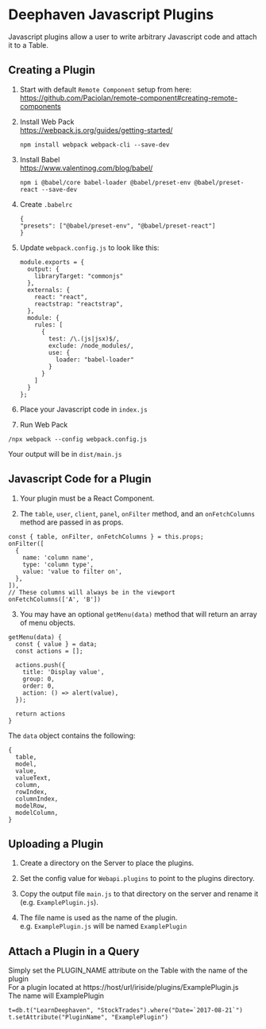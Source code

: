 # Deephaven Javascript Plugins

Javascript plugins allow a user to write arbitrary Javascript code and attach it to a Table.

## Creating a Plugin

1.  Start with default `Remote Component` setup from here: <br>
    https://github.com/Paciolan/remote-component#creating-remote-components

2.  Install Web Pack <br>
    https://webpack.js.org/guides/getting-started/ <br>

    ```
    npm install webpack webpack-cli --save-dev
    ```

3.  Install Babel <br>
    https://www.valentinog.com/blog/babel/ <br>

    ```
    npm i @babel/core babel-loader @babel/preset-env @babel/preset-react --save-dev
    ```

4.  Create `.babelrc` <br>

    ```
    {
    "presets": ["@babel/preset-env", "@babel/preset-react"]
    }
    ```

5.  Update `webpack.config.js` to look like this:

    ```
    module.exports = {
      output: {
        libraryTarget: "commonjs"
      },
      externals: {
        react: "react",
        reactstrap: "reactstrap",
      },
      module: {
        rules: [
          {
            test: /\.(js|jsx)$/,
            exclude: /node_modules/,
            use: {
              loader: "babel-loader"
            }
          }
        ]
      }
    };
    ```

6.  Place your Javascript code in `index.js`

7.  Run Web Pack

```
/npx webpack --config webpack.config.js
```

Your output will be in `dist/main.js`

## Javascript Code for a Plugin

1.  Your plugin must be a React Component.

2.  The `table`, `user`, `client`, `panel`, `onFilter` method, and an `onFetchColumns` method are passed in as props.

```
const { table, onFilter, onFetchColumns } = this.props;
onFilter([
  {
    name: 'column name',
    type: 'column type',
    value: 'value to filter on',
  },
]),
// These columns will always be in the viewport
onFetchColumns(['A', 'B'])
```

3.  You may have an optional `getMenu(data)` method that will return an array of menu objects.

```
getMenu(data) {
  const { value } = data;
  const actions = [];

  actions.push({
    title: 'Display value',
    group: 0,
    order: 0,
    action: () => alert(value),
  });

  return actions
}
```

The `data` object contains the following:

```
{
  table,
  model,
  value,
  valueText,
  column,
  rowIndex,
  columnIndex,
  modelRow,
  modelColumn,
}
```

## Uploading a Plugin

1.  Create a directory on the Server to place the plugins.

2.  Set the config value for `Webapi.plugins` to point to the plugins directory.

3.  Copy the output file `main.js` to that directory on the server and rename it (e.g. `ExamplePlugin.js`).

4.  The file name is used as the name of the plugin. <br>
    e.g. `ExamplePlugin.js` will be named `ExamplePlugin`

## Attach a Plugin in a Query

Simply set the PLUGIN_NAME attribute on the Table with the name of the plugin <br>
For a plugin located at https://host/url/iriside/plugins/ExamplePlugin.js <br>
The name will ExamplePlugin

```
t=db.t("LearnDeephaven", "StockTrades").where("Date=`2017-08-21`")
t.setAttribute("PluginName", "ExamplePlugin")
```
